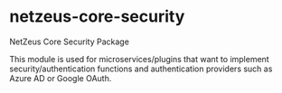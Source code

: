 # netzeus-core-security
NetZeus Core Security Package

This module is used for microservices/plugins that want to implement security/authentication functions and authentication providers such as Azure AD or Google OAuth.